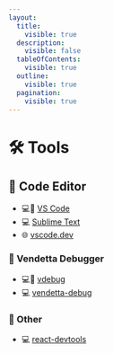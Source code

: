 ```yaml
---
layout:
  title:
    visible: true
  description:
    visible: false
  tableOfContents:
    visible: true
  outline:
    visible: true
  pagination:
    visible: true
---
```


# 🛠 Tools

## 📝 Code Editor

* 💻:crown: [VS Code](https://code.visualstudio.com/)
* 💻 [Sublime Text](https://www.sublimetext.com/)
* 🌐 [vscode.dev](https://vscode.dev/)

### 🧭 Vendetta Debugger

* 💻:crown: [vdebug](https://github.com/aeongdesu/vdebug)
* 💻 [vendetta-debug](https://github.com/Meqativ/vendetta-debug)

### 🌂 Other

* 💻 [react-devtools](https://www.npmjs.com/package/react-devtools)
